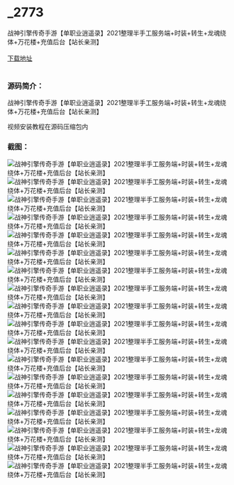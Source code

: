 # _2773
战神引擎传奇手游【单职业逍遥录】2021整理半手工服务端+时装+转生+龙魂绕体+万花楼+充值后台【站长亲测】
<br/></br>
[下载地址](https://www.uuid2.com/2773.html "下载地址")
<br/></br>
<h3>源码简介：</h3>
<p>战神引擎传奇手游【单职业逍遥录】2021整理半手工服务端+时装+转生+龙魂绕体+万花楼+充值后台【站长亲测】<p>
<p>视频安装教程在源码压缩包内<p>
<h3>截图：</h3>
<img src="https://www.uuid2.com/wp-content/uploads/img/202111/380ae06911.jpg" alt="战神引擎传奇手游【单职业逍遥录】2021整理半手工服务端+时装+转生+龙魂绕体+万花楼+充值后台【站长亲测】"><img src="https://www.uuid2.com/wp-content/uploads/img/202111/18bbbcd931.jpg" alt="战神引擎传奇手游【单职业逍遥录】2021整理半手工服务端+时装+转生+龙魂绕体+万花楼+充值后台【站长亲测】"><img src="https://www.uuid2.com/wp-content/uploads/img/202111/5d0023e175.jpg" alt="战神引擎传奇手游【单职业逍遥录】2021整理半手工服务端+时装+转生+龙魂绕体+万花楼+充值后台【站长亲测】"><img src="https://www.uuid2.com/wp-content/uploads/img/202111/91da58e978.jpg" alt="战神引擎传奇手游【单职业逍遥录】2021整理半手工服务端+时装+转生+龙魂绕体+万花楼+充值后台【站长亲测】"><img src="https://www.uuid2.com/wp-content/uploads/img/202111/46ea325287.jpg" alt="战神引擎传奇手游【单职业逍遥录】2021整理半手工服务端+时装+转生+龙魂绕体+万花楼+充值后台【站长亲测】"><img src="https://www.uuid2.com/wp-content/uploads/img/202111/a218ad1698.jpg" alt="战神引擎传奇手游【单职业逍遥录】2021整理半手工服务端+时装+转生+龙魂绕体+万花楼+充值后台【站长亲测】"><img src="https://www.uuid2.com/wp-content/uploads/img/202111/e66cb1b453.jpg" alt="战神引擎传奇手游【单职业逍遥录】2021整理半手工服务端+时装+转生+龙魂绕体+万花楼+充值后台【站长亲测】"><img src="https://www.uuid2.com/wp-content/uploads/img/202111/9e77a96499.jpg" alt="战神引擎传奇手游【单职业逍遥录】2021整理半手工服务端+时装+转生+龙魂绕体+万花楼+充值后台【站长亲测】"><img src="https://www.uuid2.com/wp-content/uploads/img/202111/986c6d3459.jpg" alt="战神引擎传奇手游【单职业逍遥录】2021整理半手工服务端+时装+转生+龙魂绕体+万花楼+充值后台【站长亲测】"><img src="https://www.uuid2.com/wp-content/uploads/img/202111/6f185f7261.jpg" alt="战神引擎传奇手游【单职业逍遥录】2021整理半手工服务端+时装+转生+龙魂绕体+万花楼+充值后台【站长亲测】"><img src="https://www.uuid2.com/wp-content/uploads/img/202111/7969615498.jpg" alt="战神引擎传奇手游【单职业逍遥录】2021整理半手工服务端+时装+转生+龙魂绕体+万花楼+充值后台【站长亲测】"><img src="https://www.uuid2.com/wp-content/uploads/img/202111/64be617780.jpg" alt="战神引擎传奇手游【单职业逍遥录】2021整理半手工服务端+时装+转生+龙魂绕体+万花楼+充值后台【站长亲测】"><img src="https://www.uuid2.com/wp-content/uploads/img/202111/cb2efcc205.jpg" alt="战神引擎传奇手游【单职业逍遥录】2021整理半手工服务端+时装+转生+龙魂绕体+万花楼+充值后台【站长亲测】"><img src="https://www.uuid2.com/wp-content/uploads/img/202111/f964748644.jpg" alt="战神引擎传奇手游【单职业逍遥录】2021整理半手工服务端+时装+转生+龙魂绕体+万花楼+充值后台【站长亲测】"><img src="https://www.uuid2.com/wp-content/uploads/img/202111/9befffb730.jpg" alt="战神引擎传奇手游【单职业逍遥录】2021整理半手工服务端+时装+转生+龙魂绕体+万花楼+充值后台【站长亲测】"><img src="https://www.uuid2.com/wp-content/uploads/img/202111/5605643113.jpg" alt="战神引擎传奇手游【单职业逍遥录】2021整理半手工服务端+时装+转生+龙魂绕体+万花楼+充值后台【站长亲测】"><img src="https://www.uuid2.com/wp-content/uploads/img/202111/a3a4101506.jpg" alt="战神引擎传奇手游【单职业逍遥录】2021整理半手工服务端+时装+转生+龙魂绕体+万花楼+充值后台【站长亲测】"><img src="https://www.uuid2.com/wp-content/uploads/img/202111/a3a4101366.jpg" alt="战神引擎传奇手游【单职业逍遥录】2021整理半手工服务端+时装+转生+龙魂绕体+万花楼+充值后台【站长亲测】">
